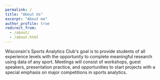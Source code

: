 ```yaml
---
permalink: /
title: "About Us"
excerpt: "About me"
author_profile: true
redirect_from: 
  - /about/
  - /about.html
---
```


Wisconsin's Sports Analytics Club's goal is to provide students of all experience levels with the opportunity to complete meaningful research using data of any sport. Meetings will consist of workshops, guest speakers, presentation practice, and opportunities to start projects with a special emphasis on major competitions in sports analytics. 
